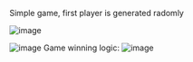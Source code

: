 Simple game, first player is generated radomly

![image](https://user-images.githubusercontent.com/108416911/176780764-af336e2f-a26a-4c55-99fc-93e04ceae051.png)

![image](https://user-images.githubusercontent.com/108416911/176780953-079848f9-8b93-4fb9-af2c-3265188c3d8d.png)
Game winning logic:
![image](https://user-images.githubusercontent.com/108416911/176925582-7afd9c80-a790-4ce1-abb9-69830c5690f1.png)
